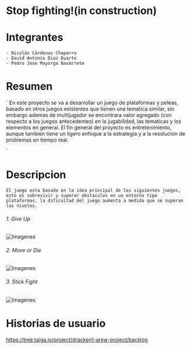 # Stop fighting!(in construction)

# Integrantes
  ```
  - Nicolás Cárdenas Chaparro
  - David Antonio Diaz Duarte
  - Pedro Jose Mayorga Navarrete
  ```
# Resumen
`
En este proyecto se va a desarrollar un juego de plataformas y peleas, basado en otros juegos existentes que tienen una tematica similar, sin embargo ademas de multijugador se encontrara valor agregado (con respecto a los juegos antecedentes) en la jugabilidad, las tematicas y los elementos en general. El fin general del proyecto es entretenimiento, aunque tambien tiene un ligero enfoque a la estrategia y a la resolucion de problemas en tiempo real. 

`
# Descripcion

`El juego esta basado en la idea principal de los siguientes juegos, esto es sobrevivir y superar obstaculos en un entorno tipo plataformas, la dificultad del juego aumenta a medida que se superan los niveles.`
  
  ###### 1. Give Up
  
![Imagenes](https://github.com/dracken1/ARSW-ProjectFirstStage/blob/master/Imagenes/MoveOrDie.jpg)
  
  ###### 2. Move or Die
  
 ![Imagenes](https://github.com/dracken1/ARSW-ProjectFirstStage/blob/master/Imagenes/Stick-Fight-1.png)
  
  ###### 3. Stick Fight   
    
  ![Imagenes](https://github.com/dracken1/ARSW-ProjectFirstStage/blob/master/Imagenes/give-up.jpg)

# Historias de usuario

https://tree.taiga.io/project/dracken1-arsw-project/backlog

